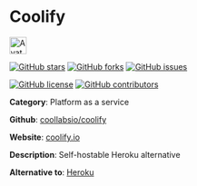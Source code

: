 
# Coolify 

<a href="https://coolify.io/"><img src="https://icons.duckduckgo.com/ip3/coolify.io.ico" alt="Avatar" width="30" height="30" /></a>

[![GitHub stars](https://img.shields.io/github/stars/coollabsio/coolify.svg?style=social&label=Star&maxAge=2592000)](https://GitHub.com/coollabsio/coolify/stargazers/) [![GitHub forks](https://img.shields.io/github/forks/coollabsio/coolify.svg?style=social&label=Fork&maxAge=2592000)](https://GitHub.com/coollabsio/coolify/network/) [![GitHub issues](https://img.shields.io/github/issues/coollabsio/coolify.svg)](https://GitHub.com/Ncoollabsio/coolify/issues/)

[![GitHub license](https://img.shields.io/github/license/coollabsio/coolify.svg)](https://github.com/coollabsio/coolify/blob/master/LICENSE) [![GitHub contributors](https://img.shields.io/github/contributors/coollabsio/coolify.svg)](https://GitHub.com/coollabsio/coolify/graphs/contributors/) 

**Category**: Platform as a service

**Github**: [coollabsio/coolify](https://github.com/coollabsio/coolify)

**Website**: [coolify.io](https://coolify.io/)

**Description**:
Self-hostable Heroku alternative

**Alternative to**: [Heroku](https://www.heroku.com/)
